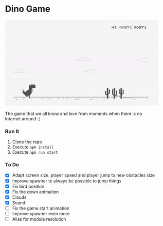 # Dino Game
![Dino Game Demonstration](./dino-game.gif)

The game that we all know and love from moments when there is no Internet around :(

### Run it
1. Clone the repo
2. Execute ``npm install``
3. Execute ``npm run start``

### To Do
- [x] Adapt screen size, player speed and player jump to new obstacles size
- [x] Improve spawner to always be possible to jump things
- [x] Fix bird position
- [x] Fix the down animation
- [x] Clouds
- [x] Sound
- [ ] Fix the game start animation
- [ ] Improve spawner even more 
- [ ] Alias for module resolution